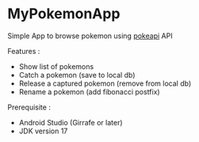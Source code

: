 # MyPokemonApp
Simple App to browse pokemon using [pokeapi](https://pokeapi.co/) API

Features :
- Show list of pokemons
- Catch a pokemon (save to local db)
- Release a captured pokemon (remove from local db)
- Rename a pokemon (add fibonacci postfix)

Prerequisite :
- Android Studio (Girrafe or later)
- JDK version 17